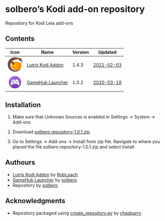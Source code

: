 # solbero’s Kodi add-on repository
Repository for Kodi Leia add-ons

## Contents

|Icon|Name|Version|Updated|
|---|---|---|---|
|<img src="https://raw.githubusercontent.com/RobLoach/lutris-kodi-addon/master/resources/icon.png" width="48">|[Lutris Kodi Addon](https://github.com/RobLoach/lutris-kodi-addon)|1.4.3|[2021-02-03](https://raw.githubusercontent.com/solbero/repository.solbero/master/script.lutris/changelog-1.4.3.txt)
|<img src="https://raw.githubusercontent.com/solbero/plugin.game.gamehub/master/resources/icon.png" width="48">|[GameHub Launcher](https://github.com/solbero/plugin.game.gamehub)|1.0.2|[2020-03-19](https://raw.githubusercontent.com/solbero/repository.solbero/master/plugin.game.gamehub/changelog-1.0.2.txt)

## Installation

1. Make sure that Unknown Sources is enabled in Settings → System → Add-ons

2. Download [solbero.repository-1.0.1.zip](https://github.com/solbero/repository.solbero/raw/master/repository.solbero/repository.solbero-1.0.1.zip)

3. Go to Settings → Add-ons → Install from zip file. Navigate to where you placed the file solbero.repository-1.0.1.zip and select Install

## Authours
* [Lutris Kodi Addon](https://github.com/RobLoach/lutris-kodi-addon) by [RobLoach](https://github.com/RobLoach)
* [GameHub Launcher](https://github.com/solbero/plugin.game.gamehub) by [solbero](https://github.com/solbero)
* Repository by [solbero](https://github.com/solbero)

## Acknowledgments
* Repository packaged using [create_repository.py](https://github.com/chadparry/kodi-repository.chad.parry.org/blob/master/tools/create_repository.py) by [chadparry](https://github.com/chadparry)
